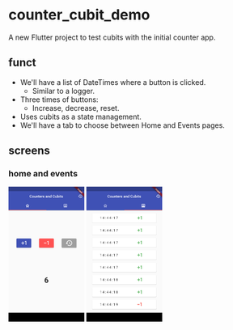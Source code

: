 # counter_cubit_demo

A new Flutter project to test cubits with the initial counter app.

## funct

- We'll have a list of DateTimes where a button is clicked.
    - Similar to a logger.
- Three times of buttons:
    - Increase, decrease, reset.
- Uses cubits as a state management.
- We'll have a tab to choose between Home and Events pages.

## screens
### home and events

<img src="screens/home.png" width="150"/> <img src="screens/event.png" width="150"/>
